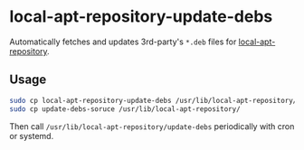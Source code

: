 local-apt-repository-update-debs
================================

Automatically fetches and updates 3rd-party's `*.deb` files for
[local-apt-repository](https://salsa.debian.org/debian/local-apt-repository).

## Usage

```bash
sudo cp local-apt-repository-update-debs /usr/lib/local-apt-repository/update-debs
sudo cp update-debs-soruce /usr/lib/local-apt-repository/
```

Then call `/usr/lib/local-apt-repository/update-debs` periodically with cron or systemd.
